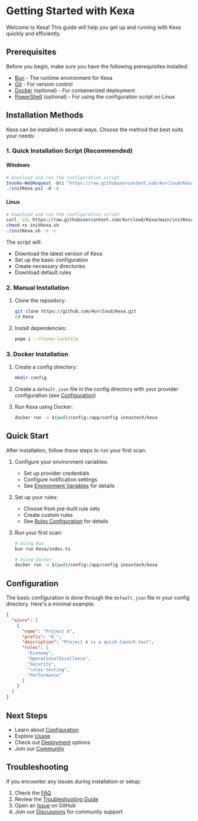 # Getting Started with Kexa

Welcome to Kexa! This guide will help you get up and running with Kexa quickly and efficiently.

## Prerequisites

Before you begin, make sure you have the following prerequisites installed:

- [Bun](https://bun.sh/) - The runtime environment for Kexa
- [Git](https://git-scm.com/) - For version control
- [Docker](https://www.docker.com/) (optional) - For containerized deployment
- [PowerShell](https://learn.microsoft.com/en-us/powershell/scripting/install/installing-powershell-on-linux?view=powershell-7.4) (optional) - For using the configuration script on Linux

## Installation Methods

Kexa can be installed in several ways. Choose the method that best suits your needs:

### 1. Quick Installation Script (Recommended)

#### Windows

```powershell
# Download and run the configuration script
Invoke-WebRequest -Uri "https://raw.githubusercontent.com/4urcloud/Kexa/dev/initKexa.ps1" -OutFile "./initKexa.ps1"
./initKexa.ps1 -d -c
```

#### Linux

```bash
# Download and run the configuration script
curl -sSL https://raw.githubusercontent.com/4urcloud/Kexa/main/initKexa.sh -o initKexa.sh
chmod +x initKexa.sh
./initKexa.sh -d -c
```

The script will:

- Download the latest version of Kexa
- Set up the basic configuration
- Create necessary directories
- Download default rules

### 2. Manual Installation

1. Clone the repository:

   ```bash
   git clone https://github.com/4urcloud/Kexa.git
   cd Kexa
   ```

2. Install dependencies:

   ```bash
   pnpm i --frozen-lockfile
   ```

### 3. Docker Installation

1. Create a config directory:

   ```bash
   mkdir config
   ```

2. Create a `default.json` file in the config directory with your provider configuration (see [Configuration](../configuration/README.md))

3. Run Kexa using Docker:

   ```bash
   docker run -v $(pwd)/config:/app/config innovtech/kexa
   ```

## Quick Start

After installation, follow these steps to run your first scan:

1. Configure your environment variables:
   - Set up provider credentials
   - Configure notification settings
   - See [Environment Variables](../configuration/environment-variables.md) for details

2. Set up your rules:
   - Choose from pre-built rule sets
   - Create custom rules
   - See [Rules Configuration](../configuration/rules-configuration.md) for details

3. Run your first scan:

   ```bash
   # Using Bun
   bun run Kexa/index.ts

   # Using Docker
   docker run -v $(pwd)/config:/app/config innovtech/kexa
   ```

## Configuration

The basic configuration is done through the `default.json` file in your config directory. Here's a minimal example:

```json
{
  "azure": [
    {
      "name": "Project A",
      "prefix": "A_",
      "description": "Project A is a quick-launch test",
      "rules": [
        "Economy",
        "OperationalExcellence",
        "Security",
        "rules-testing",
        "Performance"
      ]
    }
  ]
}
```

## Next Steps

- Learn about [Configuration](../configuration/README.md)
- Explore [Usage](../usage/README.md)
- Check out [Deployment](../deployment/README.md) options
- Join our [Community](../contributing/community-guidelines.md)

## Troubleshooting

If you encounter any issues during installation or setup:

1. Check the [FAQ](../faq.md)
2. Review the [Troubleshooting Guide](../troubleshooting.md)
3. Open an [Issue](https://github.com/4urcloud/Kexa/issues) on GitHub
4. Join our [Discussions](https://github.com/4urcloud/Kexa/discussions) for community support
